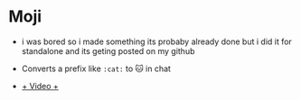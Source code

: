 # Moji

- i was bored so i made something its probaby already done but i did it for standalone and its geting posted on my github

- Converts a prefix like `:cat:` to :cat: in chat
- [+ Video +](https://cdn.discordapp.com/attachments/1161069644900221063/1217824214980235326/Desktop_2024.03.14_-_08.13.40.01.mp4?ex=66056e2e&is=65f2f92e&hm=43da5422bfb0d2481f4b432ef5f3d147f1b679fe92bc089ca2c9f854edf91fd8&)

